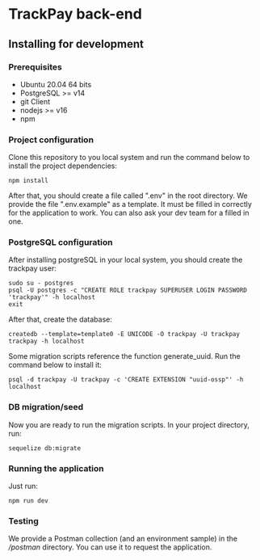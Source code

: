 # TrackPay back-end
## Installing for development
### Prerequisites
* Ubuntu 20.04 64 bits
* PostgreSQL >= v14
* git Client
* nodejs >= v16
* npm

### Project configuration
Clone this repository to you local system and run the command below to install the project dependencies:

    npm install

After that, you should create a file called ".env" in the root directory. We provide the file ".env.example" as a template. It must be filled in correctly for the application to work. You can also ask your dev team for a filled in one.

### PostgreSQL configuration
After installing postgreSQL in your local system, you should create the trackpay user:

    sudo su - postgres
    psql -U postgres -c "CREATE ROLE trackpay SUPERUSER LOGIN PASSWORD 'trackpay'" -h localhost
    exit

After that, create the database:

    createdb --template=template0 -E UNICODE -O trackpay -U trackpay trackpay -h localhost

Some migration scripts reference the function generate_uuid. Run the command below to install it:

    psql -d trackpay -U trackpay -c 'CREATE EXTENSION "uuid-ossp"' -h localhost

### DB migration/seed

Now you are ready to run the migration scripts. In your project directory, run:

    sequelize db:migrate

### Running the application
Just run:

    npm run dev

### Testing
We provide a Postman collection (and an environment sample) in the */postman* directory. You can use it to request the application.
